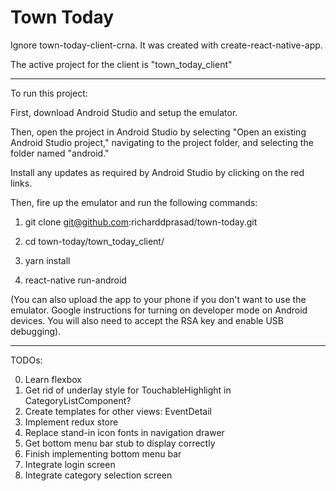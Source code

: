 # Town Today

Ignore town-today-client-crna. It was created with create-react-native-app.

The active project for the client is "town_today_client"

------------------------------------------------------------------------------

To run this project:

First, download Android Studio and setup the emulator.

Then, open the project in Android Studio by selecting 
"Open an existing Android Studio project," navigating to
the project folder, and selecting the folder named "android."

Install any updates as required by Android Studio by clicking on
the red links.

Then, fire up the emulator and run the following commands:

1. git clone git@github.com:richarddprasad/town-today.git

2. cd town-today/town_today_client/

3. yarn install

4. react-native run-android

(You can also upload the app to your phone if you don't
want to use the emulator. Google instructions for turning
on developer mode on Android devices. You will also need
to accept the RSA key and enable USB debugging).

------------------------------------------------------------------------------

TODOs:

0. Learn flexbox
1. Get rid of underlay style for TouchableHighlight in CategoryListComponent?
2. Create templates for other views: EventDetail
3. Implement redux store
4. Replace stand-in icon fonts in navigation drawer
5. Get bottom menu bar stub to display correctly
6. Finish implementing bottom menu bar
7. Integrate login screen
8. Integrate category selection screen
